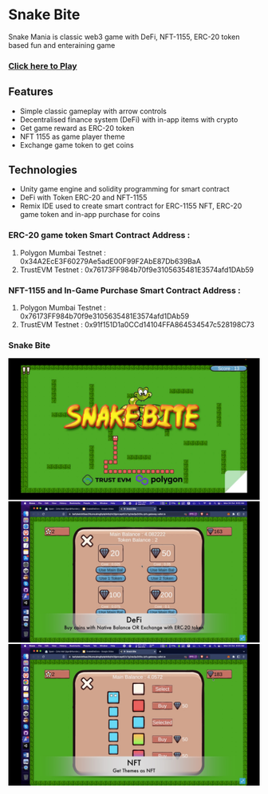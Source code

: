 # Snake Bite
Snake Mania is classic web3 game with DeFi, NFT-1155, ERC-20 token based fun and enteraining game

### [Click here to Play](https://bafybeicb5bas2fdumcahngfqdqhk6qfxt3ijpmzep62lz7g2da3ja2k5ku.ipfs.gateway.valist.io/)

## Features
* Simple classic gameplay with arrow controls
* Decentralised finance system (DeFi) with in-app items with crypto
* Get game reward as ERC-20 token
* NFT 1155 as game player theme
* Exchange game token to get coins


## Technologies
- Unity game engine and solidity programming for smart contract
- DeFi with Token ERC-20 and NFT-1155
- Remix IDE used to create smart contract for ERC-1155 NFT, ERC-20 game token and in-app purchase for coins


### ERC-20 game token Smart Contract Address : 
1) Polygon Mumbai Testnet : 0x34A2EcE3F60279Ae5adE00F99F2AbE87Db639BaA
2) TrustEVM Testnet : 0x76173FF984b70f9e3105635481E3574afd1DAb59

### NFT-1155 and In-Game Purchase Smart Contract Address : 
1) Polygon Mumbai Testnet : 0x76173FF984b70f9e3105635481E3574afd1DAb59
2) TrustEVM Testnet : 0x91f151D1a0CCd14104FFA864534547c528198C73


### Snake Bite
![Snake Bite Game](https://github.com/BlockProjectEVM/SnakeBite_Dora/blob/main/Images/SnakeBiteDora3.jpg)
![Snake Bite Game](https://github.com/BlockProjectEVM/SnakeBite_Dora/blob/main/Images/SnakeBiteDora1.jpg)
![Snake Bite Game](https://github.com/BlockProjectEVM/SnakeBite_Dora/blob/main/Images/SnakeBiteDora2.jpg)








